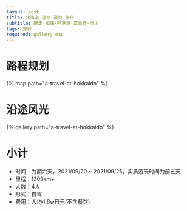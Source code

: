 ```yaml
---
layout: post
title: 北海道 道东·道央 旅行
subtitle: 網走·知床·阿寒湖·富良野·旭川
tags: 旅行
required: gallery map
---
```


# 路程规划

{% map path="a-travel-at-hokkaido" %}

# 沿途风光

{% gallery path="a-travel-at-hokkaido" %}

# 小计

- 时间：为期六天，2021/09/20 ~ 2021/09/25，实质游玩时间为前五天
- 里程：1300km+
- 人数：4人
- 形式：自驾
- 费用：人均4.6w日元(不含餐饮)
